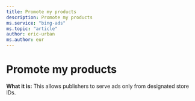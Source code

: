 ```yaml
---
title: Promote my products
description: Promote my products
ms.service: "bing-ads"
ms.topic: "article"
author: eric-urban
ms.author: eur
---
```


# Promote my products

**What it is:**  This allows publishers to serve ads only from designated store IDs.


